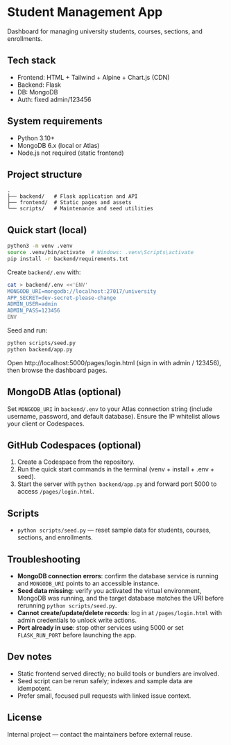 # Student Management App

Dashboard for managing university students, courses, sections, and enrollments.

## Tech stack
- Frontend: HTML + Tailwind + Alpine + Chart.js (CDN)
- Backend: Flask
- DB: MongoDB
- Auth: fixed admin/123456

## System requirements
- Python 3.10+
- MongoDB 6.x (local or Atlas)
- Node.js not required (static frontend)

## Project structure
```
.
├── backend/   # Flask application and API
├── frontend/  # Static pages and assets
└── scripts/   # Maintenance and seed utilities
```

## Quick start (local)
```bash
python3 -m venv .venv
source .venv/bin/activate  # Windows: .venv\Scripts\activate
pip install -r backend/requirements.txt
```
Create `backend/.env` with:
```bash
cat > backend/.env <<'ENV'
MONGODB_URI=mongodb://localhost:27017/university
APP_SECRET=dev-secret-please-change
ADMIN_USER=admin
ADMIN_PASS=123456
ENV
```
Seed and run:
```bash
python scripts/seed.py
python backend/app.py
```
Open http://localhost:5000/pages/login.html (sign in with admin / 123456), then browse the dashboard pages.

## MongoDB Atlas (optional)
Set `MONGODB_URI` in `backend/.env` to your Atlas connection string (include username, password, and default database). Ensure the IP whitelist allows your client or Codespaces.

## GitHub Codespaces (optional)
1. Create a Codespace from the repository.
2. Run the quick start commands in the terminal (venv + install + .env + seed).
3. Start the server with `python backend/app.py` and forward port 5000 to access `/pages/login.html`.

## Scripts
- `python scripts/seed.py` — reset sample data for students, courses, sections, and enrollments.

## Troubleshooting
- **MongoDB connection errors**: confirm the database service is running and `MONGODB_URI` points to an accessible instance.
- **Seed data missing**: verify you activated the virtual environment, MongoDB was running, and the target database matches the URI before rerunning `python scripts/seed.py`.
- **Cannot create/update/delete records**: log in at `/pages/login.html` with admin credentials to unlock write actions.
- **Port already in use**: stop other services using 5000 or set `FLASK_RUN_PORT` before launching the app.

## Dev notes
- Static frontend served directly; no build tools or bundlers are involved.
- Seed script can be rerun safely; indexes and sample data are idempotent.
- Prefer small, focused pull requests with linked issue context.

## License
Internal project — contact the maintainers before external reuse.
